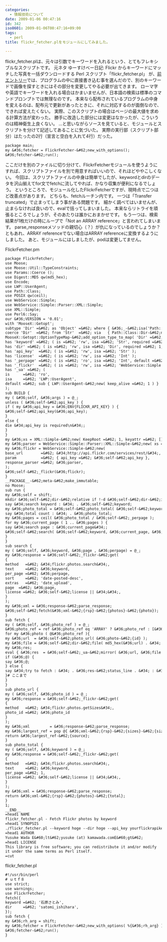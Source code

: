 ```yaml
---
categories:
  - 情報技術について
date: 2009-01-06 00:47:16
id: 342
iso8601: 2009-01-06T00:47:16+09:00
tags:
  - perl
title: flickr_fetcher.plをモジュールにしてみました。

---
```


<p>flickr_fetcher.plは、元々は引数でキーワードを入れるという、とてもフレキシブルなスクリプトです。
元ネタ
ゆーすけべー日記: Flickr からキーワードにマッチした写真を一括ダウンロードする Perl スクリプト「flickr_fetcher.pl」
が、<a href="http://www.nishimiyahara.net/2009/01/05/223856" target="_blank">前エントリー</a>では、プログラムの中に直接書き込む事を選んだので、別のキーワードで画像を探すときにはその部分を変更してやる必要が出てきます。
ローマ字や英語でキーワードを入れる場合はかまいませんが、日本語の検索は標準のコマンドプロンプトでは無理なのです。
本来なら配布されているプログラムの中身を変えるのは、配布元で更新があったときに、それに対応するのが面倒なので、できれば変えたくない。
実際、このスクリプトの場合はページの最大値を求める計算方法が変わった。
勝手に改造した部分には変更はなかったが、こういうのは精神衛生上良くない。
&#133;と思いながらソースを見ていると、モジュールとスクリプトを分けて記述してあることに気づいた。
実際の実行部（スクリプト部分）はたったの2行（宣言と空白を入れて4行）だった。</p>

```default
package main;
my &#36;fetcher = FlickrFetcher-&#62;new_with_options();
&#36;fetcher-&#62;run();
```

<p>ここだけを別のファイルに切り分けて、FlickrFetcherモジュールを使うようにすれば、スクリプトファイルを別で用意すればいいので、それほどややこしくない。
今回は、スクリプトファイルの中身は簡単でしたが、keywordとdirのデータを沢山揃えてfor文でfetchに流してやれば、かなり収集が便利になるでしょう。
というところで、モジュール化したFlickrFetcherですが、現時点で二つほど改善点があります。
どちらも、fetchルーチン内です。
一つは「Transfer truncated」で止まってしまう事がある問題です。
細かく調べてはいませんが、止まらなければ良いので、evalで括ってしまいました。
本来ならリトライを頑張るところでしょうが、そのあたりは誰かにおまかせです。
もう一つは、検索結果が1枚だけの時にループで「Not an ARRAY reference」と言われてしまいます。
parse_responseメソッドの親切心（？）が仇になっているのでしょうか？
ともあれ、ARRAY referenceでない場合はARRAY referenceに変換するようにしました。
あと、モジュールにはしましたが、podは変更してません。</p>

<p>
FlickrFetcher.pm</p>

```default
package FlickrFetcher;
use Moose;
use Moose::Util::TypeConstraints;
use Params::Coerce ();
use Digest::MD5 qw(md5_hex);
use Encode;
use LWP::UserAgent;
use Path::Class;
use POSIX qw(ceil);
use WebService::Simple;
use WebService::Simple::Parser::XML::Simple;
use XML::Simple;
use Perl6::Say;
our &#36;VERSION = '0.01';
with 'MooseX::Getopt';
subtype 'Dir' =&#62; as 'Object' =&#62; where { &#36;_-&#62;isa('Path::Class::Dir') };
coerce 'Dir'  =&#62; from 'Str'  =&#62; via   { Path::Class::Dir-&#62;new(&#36;_) };
MooseX::Getopt::OptionTypeMap-&#62;add_option_type_to_map( 'Dir' =&#62; '=s' );
has 'keyword' =&#62; ( is =&#62; 'rw', isa =&#62; 'Str', required =&#62; 1 );
has 'dir' =&#62; ( is =&#62; 'rw', isa =&#62; 'Dir', required =&#62; 1, coerce =&#62; 1 );
has 'api_key'  =&#62; ( is =&#62; 'rw', isa =&#62; 'Str' );
has 'license'  =&#62; ( is =&#62; 'rw', isa =&#62; 'Int' );
has '_perpage' =&#62; ( is =&#62; 'ro', isa =&#62; 'Int', default =&#62; 500 );
has '_flickr'  =&#62; ( is =&#62; 'rw', isa =&#62; 'WebService::Simple' );
has '_ua' =&#62; (
is      =&#62; 'ro',
isa     =&#62; 'LWP::UserAgent',
default =&#62; sub { LWP::UserAgent-&#62;new( keep_alive =&#62; 1 ) }
);
sub BUILD {
my ( &#36;self, &#36;args ) = @_;
unless ( &#36;self-&#62;api_key ) {
if ( my &#36;api_key = &#36;ENV{FLICKR_API_KEY} ) {
&#36;self-&#62;api_key(&#36;api_key);
}
else {
die &#34;api_key is required\n&#34;;
}
}
my &#36;xs = XML::Simple-&#62;new( KeepRoot =&#62; 1, keyattr =&#62; [] );
my &#36;parser = WebService::Simple::Parser::XML::Simple-&#62;new( xs =&#62; &#36;xs );
my &#36;flickr = WebService::Simple-&#62;new(
base_url        =&#62; &#34;http://api.flickr.com/services/rest/&#34;,
param           =&#62; { api_key =&#62; &#36;self-&#62;api_key },
response_parser =&#62; &#36;parser,
);
&#36;self-&#62;_flickr(&#36;flickr);
}
__PACKAGE__-&#62;meta-&#62;make_immutable;
no Moose;
sub run {
my &#36;self = shift;
mkdir &#36;self-&#62;dir-&#62;relative if !-d &#36;self-&#62;dir-&#62;is_absolute;
say &#34;search keyword : &#34; . &#36;self-&#62;keyword;
my &#36;photo_total = &#36;self-&#62;photo_total( &#36;self-&#62;keyword );
say &#34;total count : &#34; . &#36;photo_total;
my &#36;pages = ceil( &#36;photo_total / &#36;self-&#62;_perpage );
for my &#36;current_page ( 1 .. &#36;pages ) {
say &#34;search page : &#36;current_page&#34;;
&#36;self-&#62;search( &#36;self-&#62;keyword, &#36;current_page, &#36;self-&#62;_perpage );
}
}
sub search {
my ( &#36;self, &#36;keyword, &#36;page , &#36;perpage) = @_;
my &#36;response = &#36;self-&#62;_flickr-&#62;get(
{
method   =&#62; &#34;flickr.photos.search&#34;,
text     =&#62; &#36;keyword,
per_page =&#62; &#36;perpage,
sort     =&#62; 'date-posted-desc',
extras   =&#62; 'date_upload',
page  =&#62; &#36;page,
license =&#62; &#36;self-&#62;license || &#34;&#34;,
}
);
my &#36;xml = &#36;response-&#62;parse_response;
&#36;self-&#62;fetch(&#36;xml-&#62;{rsp}-&#62;{photos}-&#62;{photo});
}
sub fetch {
my ( &#36;self, &#36;photo_ref ) = @_;
&#36;photo_ref = ref &#36;photo_ref eq 'ARRAY' ? &#36;photo_ref : [&#36;photo_ref];# 要素が一つのとき対策
for my &#36;photo ( @&#36;photo_ref ){
my &#36;url  = &#36;self-&#62;photo_url( &#36;photo-&#62;{id} );
my &#36;file = &#36;self-&#62;dir-&#62;file( md5_hex(&#36;url) . &#34;.jpg&#34; );
my &#36;res;
eval { &#36;res  = &#36;self-&#62;_ua-&#62;mirror( &#36;url, &#36;file ); };# 「Transfer truncated」対策。ここから
if (&#36;@) {
say &#36;@;
} else {
say &#34;try to fetch : &#34; . &#36;res-&#62;status_line . &#34; : &#36;url&#34;;
}# ここまで
}
}
sub photo_url {
my ( &#36;self, &#36;photo_id ) = @_;
my &#36;response = &#36;self-&#62;_flickr-&#62;get(
{
method   =&#62; &#34;flickr.photos.getSizes&#34;,
photo_id =&#62; &#36;photo_id
}
);
my &#36;xml         = &#36;response-&#62;parse_response;
my &#36;largest_ref = pop @{ &#36;xml-&#62;{rsp}-&#62;{sizes}-&#62;{size} };
return &#36;largest_ref-&#62;{source};
}
sub photo_total {
my ( &#36;self, &#36;keyword ) = @_;
my &#36;response = &#36;self-&#62;_flickr-&#62;get(
{
method   =&#62; &#34;flickr.photos.search&#34;,
text     =&#62; &#36;keyword,
per_page =&#62; 1,
license =&#62; &#36;self-&#62;license || &#34;&#34;,
}
);
my &#36;xml = &#36;response-&#62;parse_response;
return &#36;xml-&#62;{rsp}-&#62;{photos}-&#62;{total};
}
1;
__END__
=head1 NAME
flickr_fetcher.pl - Fetch Flickr photos by keyword
=head1 SYNOPSIS
./flickr_fetcher.pl --keyword hoge --dir hoge --api_key yourflickrapikey
=head1 AUTHOR
Yusuke Wada E&#60;lt&#62;yusuke (at) kamawada.comE&#60;gt&#62;
=head1 LICENSE
This library is free software; you can redistribute it and/or modify
it under the same terms as Perl itself.
=cut
```

<p>flickr_fetcher.pl</p>

```default
#!/usr/bin/perl
# ｕｔｆ８
use strict;
use warnings;
use FlickrFetcher;
fetch({
keyword =&#62; '石原さとみ',
dir     =&#62; 'satomi_ishihara',
});
sub fetch {
my &#36;rh_arg = shift;
my &#36;fetcher = FlickrFetcher-&#62;new_with_options( %{&#36;rh_arg} );
&#36;fetcher-&#62;run();
}
```
    	